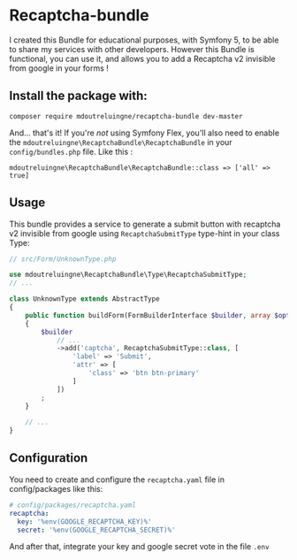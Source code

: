 # Recaptcha-bundle


I created this Bundle for educational purposes, with Symfony 5, to be able to share my services with other developers. 
However this Bundle is functional, you can use it, and allows you to add a Recaptcha v2 invisible from google in your forms !

## Install the package with:

```console
composer require mdoutreluingne/recaptcha-bundle dev-master
```

And... that's it! If you're *not* using Symfony Flex, you'll also
need to enable the `mdoutreluingne\RecaptchaBundle\RecaptchaBundle`
in your `config/bundles.php` file. Like this :

```bundles
mdoutreluingne\RecaptchaBundle\RecaptchaBundle::class => ['all' => true]
```

## Usage

This bundle provides a service to generate a submit button with 
recaptcha v2 invisible from google using `RecaptchaSubmitType` type-hint in your class Type:

```php
// src/Form/UnknownType.php

use mdoutreluingne\RecaptchaBundle\Type\RecaptchaSubmitType;
// ...

class UnknownType extends AbstractType
{
    public function buildForm(FormBuilderInterface $builder, array $options)
    {
        $builder
            // ...
            ->add('captcha', RecaptchaSubmitType::class, [
                'label' => 'Submit',
                'attr' => [
                    'class' => 'btn btn-primary'
                ]
            ])
        ;
    }
    
    // ...
}
```

## Configuration

You need to create and configure the `recaptcha.yaml` file in config/packages like this:

```yaml
# config/packages/recaptcha.yaml
recaptcha:
  key: '%env(GOOGLE_RECAPTCHA_KEY)%'
  secret: '%env(GOOGLE_RECAPTCHA_SECRET)%'
```
And after that, integrate your key and google secret vote in the file `.env`
